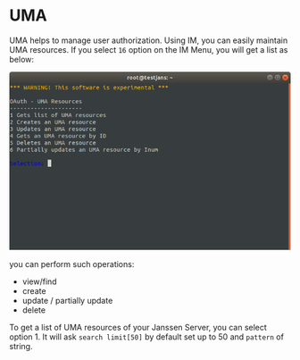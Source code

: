 # UMA

UMA helps to manage user authorization. Using IM, you can easily maintain UMA resources. If you select `16` option on the IM Menu, you will get a list as below:

![](../img/im-uma-menu.png)

you can perform such operations:
- view/find
- create
- update / partially update
- delete

To get a list of UMA resources of your Janssen Server, you can select option 1.
It will ask `search limit[50]` by default set up to 50 and `pattern` of string.



